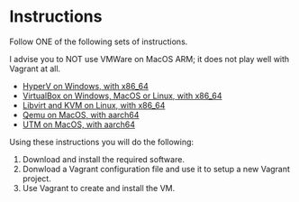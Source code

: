 # Instructions

Follow ONE of the following sets of instructions.

I advise you to NOT use VMWare on MacOS ARM; it does not play well with Vagrant at all.

* [HyperV on Windows, with x86_64](https://github.com/unixerius/DSO/blob/main/Lab%20setup/HyperV-instructions.md)
* [VirtualBox on Windows, MacOS or Linux, with x86_64](https://github.com/unixerius/DSO/blob/main/Lab%20setup/VirtualBox-instructions.md)
* [Libvirt and KVM on Linux, with x86_64](https://github.com/unixerius/DSO/blob/main/Lab%20setup/KVM-Libvirt-instructions.md)
* [Qemu on MacOS, with aarch64](https://github.com/unixerius/DSO/blob/main/main/Qemu-instructions.md)
* [UTM on MacOS, with aarch64](https://github.com/unixerius/DSO/blob/main/main/UTM-instructions.md)

Using these instructions you will do the following:

1. Download and install the required software.
2. Donwload a Vagrant configuration file and use it to setup a new Vagrant project.
3. Use Vagrant to create and install the VM.

